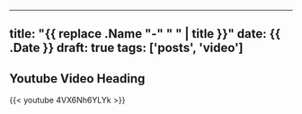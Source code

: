 
---
title: "{{ replace .Name "-" " " | title }}"
date: {{ .Date }}
draft: true
tags: ['posts', 'video']
---

## Youtube Video Heading
{{< youtube 4VX6Nh6YLYk >}}




